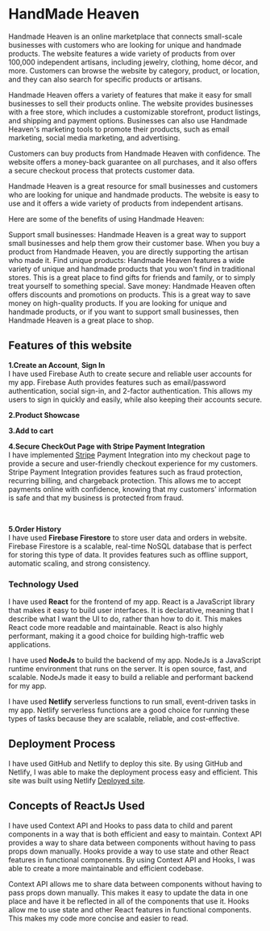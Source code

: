 # HandMade Heaven

Handmade Heaven is an online marketplace that connects small-scale businesses with customers who are looking for unique and handmade products. The website features a wide variety of products from over 100,000 independent artisans, including jewelry, clothing, home décor, and more. Customers can browse the website by category, product, or location, and they can also search for specific products or artisans.

Handmade Heaven offers a variety of features that make it easy for small businesses to sell their products online. The website provides businesses with a free store, which includes a customizable storefront, product listings, and shipping and payment options. Businesses can also use Handmade Heaven's marketing tools to promote their products, such as email marketing, social media marketing, and advertising.

Customers can buy products from Handmade Heaven with confidence. The website offers a money-back guarantee on all purchases, and it also offers a secure checkout process that protects customer data.

Handmade Heaven is a great resource for small businesses and customers who are looking for unique and handmade products. The website is easy to use and it offers a wide variety of products from independent artisans.

Here are some of the benefits of using Handmade Heaven:

Support small businesses: Handmade Heaven is a great way to support small businesses and help them grow their customer base. When you buy a product from Handmade Heaven, you are directly supporting the artisan who made it.
Find unique products: Handmade Heaven features a wide variety of unique and handmade products that you won't find in traditional stores. This is a great place to find gifts for friends and family, or to simply treat yourself to something special.
Save money: Handmade Heaven often offers discounts and promotions on products. This is a great way to save money on high-quality products.
If you are looking for unique and handmade products, or if you want to support small businesses, then Handmade Heaven is a great place to shop.


## Features of this website

**1.Create an Account**, **Sign In**
<br>
I have used Firebase Auth to create secure and reliable user accounts for my app. Firebase Auth provides features such as email/password authentication, social sign-in, and 2-factor authentication. This allows my users to sign in quickly and easily, while also keeping their accounts secure.
<br>

**2.Product Showcase**
<br>

**3.Add to cart**
<br>

**4.Secure CheckOut Page with Stripe Payment Integration**
<br>
I have implemented [Stripe](https://stripe.com/docs/stripe-js/react?locale=fr-FR) Payment Integration into my checkout page to provide a secure and user-friendly checkout experience for my customers. Stripe Payment Integration provides features such as fraud protection, recurring billing, and chargeback protection. This allows me to accept payments online with confidence, knowing that my customers' information is safe and that my business is protected from fraud.

<br>

**5.Order History**
<br>
I have used **Firebase Firestore** to store user data and orders in website. Firebase Firestore is a scalable, real-time NoSQL database that is perfect for storing this type of data. It provides features such as offline support, automatic scaling, and strong consistency.


### Technology Used
I have used **React** for the frontend of my app. React is a JavaScript library that makes it easy to build user interfaces. It is declarative, meaning that I describe what I want the UI to do, rather than how to do it. This makes React code more readable and maintainable. React is also highly performant, making it a good choice for building high-traffic web applications.
<br>

I have used **NodeJs** to build the backend of my app. NodeJs is a JavaScript runtime environment that runs on the server. It is open source, fast, and scalable. NodeJs made it easy to build a reliable and performant backend for my app.
<br>

I have used **Netlify** serverless functions to run small, event-driven tasks in my app. Netlify serverless functions are a good choice for running these types of tasks because they are scalable, reliable, and cost-effective.

## Deployment Process
I have used GitHub and Netlify to deploy this site. By using GitHub and Netlify, I was able to make the deployment process easy and efficient.
This site was built using Netlify [Deployed site](https://handmade-heaven.netlify.app/).

## Concepts of ReactJs Used 

I have used Context API and Hooks to pass data to child and parent components in a way that is both efficient and easy to maintain. Context API provides a way to share data between components without having to pass props down manually. Hooks provide a way to use state and other React features in functional components. By using Context API and Hooks, I was able to create a more maintainable and efficient codebase.

Context API allows me to share data between components without having to pass props down manually. This makes it easy to update the data in one place and have it be reflected in all of the components that use it. Hooks allow me to use state and other React features in functional components. This makes my code more concise and easier to read.

















